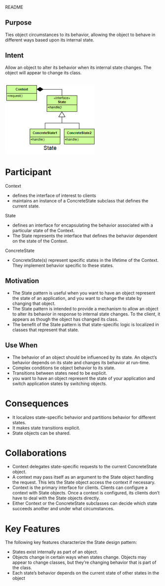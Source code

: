 README

## Purpose
Ties object circumstances to its behavior, allowing the object to behave in different ways based upon its internal state.

## Intent

Allow an object to alter its behavior when its internal state changes. The object will appear to change its class.

##
![alt text](./Images/State-1.md.png "State")
##

# Participant
Context
+	defines the interface of interest to clients
+	maintains an instance of a ConcreteState subclass that defines the current state.

State
+	defines an interface for encapsulating the behavior associated with a particular state of the Context.
+	The State represents the interface that defines the behavior dependent on the state of the Context.

ConcreteState
+	ConcreteState(s) represent specific states in the lifetime of the Context.  They implement behavior specific to these states.

## Motivation
+	The State pattern is useful when you want to have an object represent the state of an application, and you want to change the state by changing that object.
+	The State pattern is intended to provide a mechanism to allow an object to alter its behavior in response to internal state changes. To the client, it appears as though the object has changed its class.
+	The benefit of the State pattern is that state-specific logic is localized in classes that represent that state.

## Use When
+	The behavior of an object should be influenced by its state. An object’s behavior depends on its state and changes its behavior at run-time.
+	Complex conditions tie object behavior to its state.
+	Transitions between states need to be explicit.
+	you want to have an object represent the state of your application and switch application states by switching objects.

# Consequences
+	It localizes state-specific behavior and partitions behavior for different states.
+	It makes state transitions explicit.
+	State objects can be shared.

# Collaborations
+	Context delegates state-specific requests to the current ConcreteState object.
+	A context may pass itself as an argument to the State object handling the request.  This lets the State object access the context if necessary.
+	Context is the primary interface for clients.  Clients can configure a context with State objects.  Once a context is configured, its clients don’t have to deal with the State objects directly.
+	Either Context or the ConcreteState subclasses can decide which state succeeds another and under what circumstances.

# Key Features
The following key features characterize the State design pattern:
+	States exist internally as part of an object.
+	Objects change in certain ways when states change. Objects may appear to change classes, but they’re changing behavior that is part of the class.
+	Each state’s behavior depends on the current state of other states in the object


<!--stackedit_data:
eyJoaXN0b3J5IjpbODM0MjM3ODNdfQ==
-->
